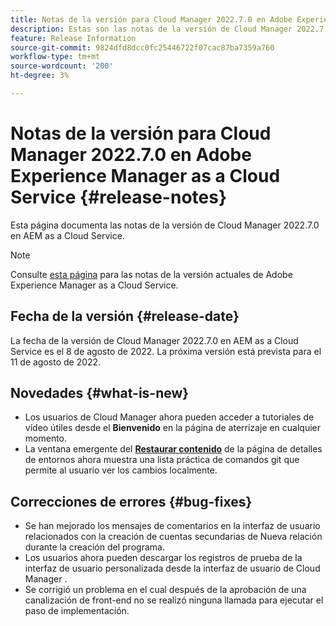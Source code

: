 ```yaml
---
title: Notas de la versión para Cloud Manager 2022.7.0 en Adobe Experience Manager as a Cloud Service
description: Estas son las notas de la versión de Cloud Manager 2022.7.0 en AEM as a Cloud Service.
feature: Release Information
source-git-commit: 9824dfd8dcc0fc25446722f07cac87ba7359a760
workflow-type: tm+mt
source-wordcount: '200'
ht-degree: 3%

---
```



# Notas de la versión para Cloud Manager 2022.7.0 en Adobe Experience Manager as a Cloud Service {#release-notes}

Esta página documenta las notas de la versión de Cloud Manager 2022.7.0 en AEM as a Cloud Service.

>[!NOTE]
>
>Consulte [esta página](/help/release-notes/release-notes-cloud/release-notes-current.md) para las notas de la versión actuales de Adobe Experience Manager as a Cloud Service.

## Fecha de la versión {#release-date}

La fecha de la versión de Cloud Manager 2022.7.0 en AEM as a Cloud Service es el 8 de agosto de 2022. La próxima versión está prevista para el 11 de agosto de 2022.

## Novedades {#what-is-new}

* Los usuarios de Cloud Manager ahora pueden acceder a tutoriales de vídeo útiles desde el **Bienvenido** en la página de aterrizaje en cualquier momento.
* La ventana emergente del **[Restaurar contenido](/help/operations/backup.md)** de la página de detalles de entornos ahora muestra una lista práctica de comandos git que permite al usuario ver los cambios localmente.

## Correcciones de errores {#bug-fixes}

* Se han mejorado los mensajes de comentarios en la interfaz de usuario relacionados con la creación de cuentas secundarias de Nueva relación durante la creación del programa.
* Los usuarios ahora pueden descargar los registros de prueba de la interfaz de usuario personalizada desde la interfaz de usuario de Cloud Manager .
* Se corrigió un problema en el cual después de la aprobación de una canalización de front-end no se realizó ninguna llamada para ejecutar el paso de implementación.
